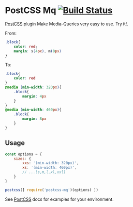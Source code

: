 # PostCSS Mq [![Build Status][ci-img]][ci]

[PostCSS] plugin Make Media-Queries very easy to use. Try it!.

[PostCSS]: https://github.com/postcss/postcss
[ci-img]:  https://travis-ci.org/Silvestr-b/postcss-mq.svg
[ci]:      https://travis-ci.org/Silvestr-b/postcss-mq

From:
```css
.block{
    color: red; 
	margin: s(4px), m(8px) 
}
```
To:
```css
.block{
  	color: red 
}
@media (min-width: 320px){
  	.block{
  	  	margin: 4px 
  	} 
}
@media (min-width: 460px){
  	.block{
  	  	margin: 8px 
  	} 
}
```

## Usage

```js
const options = {
	sizes: {
		xxs: '(min-width: 320px)', 
		xs: '(min-width: 460px)',
		// ...[s,m,l,xl,xxl]
	}
}

postcss([ require('postcss-mq')(options) ])
```

See [PostCSS] docs for examples for your environment.
